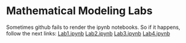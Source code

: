 # Mathematical Modeling Labs

Sometimes github fails to render the ipynb notebooks. So if it happens, follow the next links:
[Lab1.ipynb](http://nbviewer.jupyter.org/github/mHaleta/Mathematical-Modeling/blob/master/Lab1.ipynb)
[Lab2.ipynb](http://nbviewer.jupyter.org/github/mHaleta/Mathematical-Modeling/blob/master/Lab2.ipynb)
[Lab3.ipynb](http://nbviewer.jupyter.org/github/mHaleta/Mathematical-Modeling/blob/master/Lab3.ipynb)
[Lab4.ipynb](http://nbviewer.jupyter.org/github/mHaleta/Mathematical-Modeling/blob/master/Lab4.ipynb)
